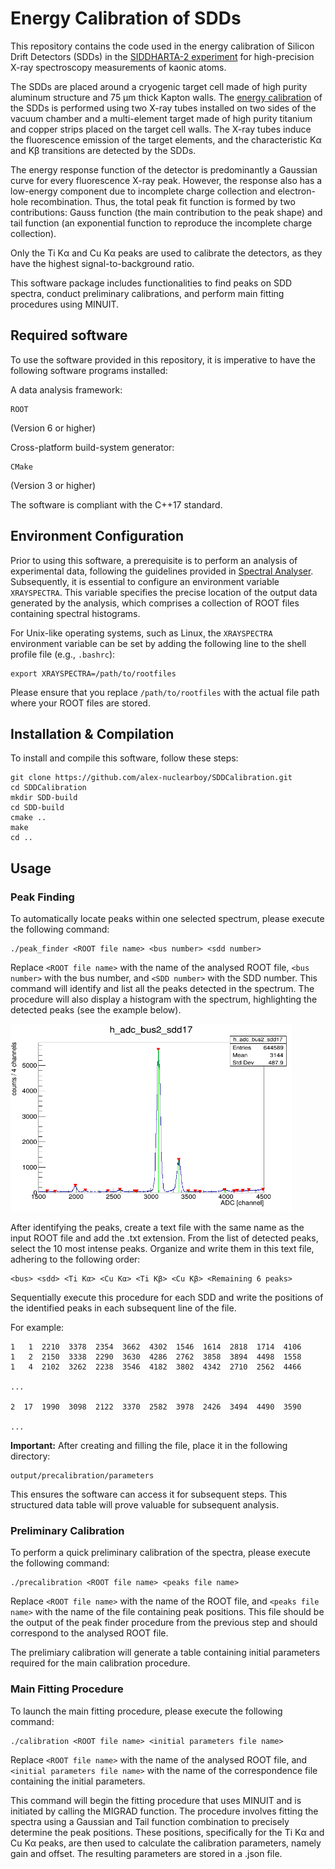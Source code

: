 # Energy Calibration of SDDs

This repository contains the code used in the energy calibration of Silicon Drift Detectors (SDDs) in the <a href="https://iopscience.iop.org/article/10.1088/1402-4896/ac7fc0">SIDDHARTA-2 experiment</a> for high-precision X-ray spectroscopy measurements of kaonic atoms. 

The SDDs are placed around a cryogenic target cell made of high purity aluminum structure and 75 µm thick Kapton walls. 
The <a href="https://iopscience.iop.org/article/10.1088/1402-4896/ac95da">energy calibration</a> of the SDDs is performed using two X-ray tubes installed on two sides of the vacuum chamber and a multi-element target made of high purity titanium and copper strips placed on the target cell walls. The X-ray tubes induce the fluorescence emission of the target elements, and the characteristic Kα and Kβ transitions are detected by the SDDs. 

The energy response function of the detector is predominantly a Gaussian curve for every fluorescence X-ray peak. However, the response also has a low-energy component due to incomplete charge collection and electron-hole recombination. 
Thus, the total peak fit function is formed by two contributions: Gauss function (the main contribution to the peak shape) and tail function (an exponential function to reproduce the incomplete charge collection).

Only the Ti Kα and Cu Kα peaks are used to calibrate the detectors, as they have the highest signal-to-background ratio. 


This software package includes functionalities to find peaks on SDD spectra, conduct preliminary calibrations, and perform main fitting procedures using MINUIT. 

## Required software

To use the software provided in this repository, it is imperative to have the following software programs installed:

A data analysis framework:

    ROOT

(Version 6 or higher)

Cross-platform build-system generator:

    CMake

 (Version 3 or higher)

 The software is compliant with the C++17 standard.

## Environment Configuration

Prior to using this software, a prerequisite is to perform an analysis of experimental data, following the guidelines provided in <a href="https://github.com/alex-nuclearboy/SpectrumAnalyser">Spectral Analyser</a>. 
Subsequently, it is essential to configure an environment variable `XRAYSPECTRA`. This variable specifies the precise location of the output data generated by the analysis, which comprises a collection of ROOT files containing spectral histograms.

For Unix-like operating systems, such as Linux, the `XRAYSPECTRA` environment variable can be set by adding the following line to the shell profile file (e.g., `.bashrc`):

    export XRAYSPECTRA=/path/to/rootfiles

Please ensure that you replace `/path/to/rootfiles` with the actual file path where your ROOT files are stored. 

## Installation & Compilation

To install and compile this software, follow these steps:

    git clone https://github.com/alex-nuclearboy/SDDCalibration.git
    cd SDDCalibration
    mkdir SDD-build
    cd SDD-build
    cmake ..
    make
    cd ..

## Usage

### Peak Finding

To automatically locate peaks within one selected spectrum, please execute the following command:

    ./peak_finder <ROOT file name> <bus number> <sdd number>

Replace `<ROOT file name>` with the name of the analysed ROOT file, `<bus number>` with the bus number, and `<SDD number>` with the SDD number. 
This command will identify and list all the peaks detected in the spectrum.
The procedure will also display a histogram with the spectrum, highlighting the detected peaks (see the example below).

<img src="examples/eg_adc_spec_pf_bus2_sdd17.png" alt="SDD Spectrum" width="450" height="300">

After identifying the peaks, create a text file with the same name as the input ROOT file and add the .txt extension. 
From the list of detected peaks, select the 10 most intense peaks. Organize and write them in this text file, adhering to the following order: 

    <bus> <sdd> <Ti Kα> <Cu Kα> <Ti Kβ> <Cu Kβ> <Remaining 6 peaks>

Sequentially execute this procedure for each SDD and write the positions of the identified peaks in each subsequent line of the file.

For example:

    1   1  2210  3378  2354  3662  4302  1546  1614  2818  1714  4106 
    1   2  2150  3338  2290  3630  4286  2762  3858  3894  4498  1558
    1   4  2102  3262  2238  3546  4182  3802  4342  2710  2562  4466

    ...

    2  17  1990  3098  2122  3370  2582  3978  2426  3494  4490  3590

    ...

**Important:** After creating and filling the file, place it in the following directory:

    output/precalibration/parameters
    
This ensures the software can access it for subsequent steps. 
This structured data table will prove valuable for subsequent analysis.

### Preliminary Calibration

To perform a quick preliminary calibration of the spectra, please execute the following command:

    ./precalibration <ROOT file name> <peaks file name>

Replace `<ROOT file name>` with the name of the ROOT file, and `<peaks file name>` with the name of the file containing peak positions. 
This file should be the output of the peak finder procedure from the previous step and should correspond to the analysed ROOT file.

The prelimiary calibration will generate a table containing initial parameters required for the main calibration procedure.

### Main Fitting Procedure

To launch the main fitting procedure, please execute the following command:

    ./calibration <ROOT file name> <initial parameters file name>

Replace `<ROOT file name>` with the name of the analysed ROOT file, and `<initial parameters file name>` with the name of the correspondence file containing the initial parameters.

This command will begin the fitting procedure that uses MINUIT and is initiated by calling the MIGRAD function. 
The procedure involves fitting the spectra using a Gaussian and Tail function combination to precisely determine the peak positions. 
These positions, specifically for the Ti Kα and Cu Kα peaks, are then used to calculate the calibration parameters, namely gain and offset. 
The resulting parameters are stored in a .json file.
